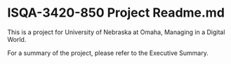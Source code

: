 # ISQA-3420-850 Project Readme.md

This is a project for University of Nebraska at Omaha, Managing in a Digital World. 

For a summary of the project, please refer to the Executive Summary.
